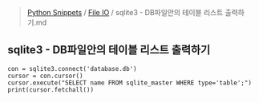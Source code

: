 > [Python Snippets](../README.md) / [File IO](README.md) / sqlite3 - DB파일안의 테이블 리스트 출력하기.md
## sqlite3 - DB파일안의 테이블 리스트 출력하기
    con = sqlite3.connect('database.db')
    cursor = con.cursor()
    cursor.execute("SELECT name FROM sqlite_master WHERE type='table';")
    print(cursor.fetchall())
